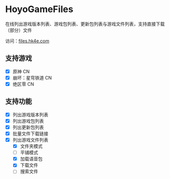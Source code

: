 # HoyoGameFiles

在线列出游戏版本列表、游戏包列表、更新包列表与游戏文件列表，支持直接下载（部分）文件

访问：[files.hk4e.com](https://files.hk4e.com/)

## 支持游戏

- [x] 原神 CN
- [x] 崩坏：星穹铁道 CN
- [x] 绝区零 CN

## 支持功能

- [x] 列出游戏版本列表
- [x] 列出游戏包列表
- [x] 列出更新包列表
- [x] 批量文件下载链接
- [x] 列出游戏文件列表
  - [x] 文件夹模式
  - [ ] 平铺模式
  - [x] 加载语音包
  - [x] 下载文件
  - [ ] 搜索文件
